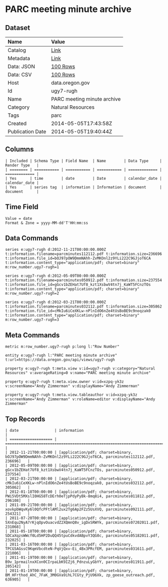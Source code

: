 # PARC meeting minute archive

## Dataset

| Name | Value |
| :--- | :---- |
| Catalog | [Link](https://catalog.data.gov/dataset/parc-meeting-minute-archive-688a1) |
| Metadata | [Link](https://data.oregon.gov/api/views/ugy7-rugh) |
| Data: JSON | [100 Rows](https://data.oregon.gov/api/views/ugy7-rugh/rows.json?max_rows=100) |
| Data: CSV | [100 Rows](https://data.oregon.gov/api/views/ugy7-rugh/rows.csv?max_rows=100) |
| Host | data.oregon.gov |
| Id | ugy7-rugh |
| Name | PARC meeting minute archive |
| Category | Natural Resources |
| Tags | parc |
| Created | 2014-05-05T17:43:58Z |
| Publication Date | 2014-05-05T19:40:44Z |

## Columns

```ls
| Included | Schema Type | Field Name  | Name        | Data Type     | Render Type   |
| ======== | =========== | =========== | =========== | ============= | ============= |
| Yes      | time        | date        | Date        | calendar_date | calendar_date |
| Yes      | series tag  | information | Information | document      | document      |
```

## Time Field

```ls
Value = date
Format & Zone = yyyy-MM-dd'T'HH:mm:ss
```

## Data Commands

```ls
series e:ugy7-rugh d:2012-11-21T00:00:00.000Z t:information.filename=parcminutes112112.pdf t:information.size=236696 t:information.file_id=bOJ97pOW9DmmNAhh-ZvMKOnl2z9YLi222C9GJjoT6CA t:information.content_type="application/pdf; charset=binary" m:row_number.ugy7-rugh=1

series e:ugy7-rugh d:2012-05-09T00:00:00.000Z t:information.filename=parcminutes050912.pdf t:information.size=237554 t:information.file_id=gGcv1bZEHat7Uf8_kzt1XsbwV4tn7j_KaWT5FCnzTOs t:information.content_type="application/pdf; charset=binary" m:row_number.ugy7-rugh=2

series e:ugy7-rugh d:2012-03-21T00:00:00.000Z t:information.filename=parcminutes032112.pdf t:information.size=305862 t:information.file_id=cMkIu6iCeXKLw-nPlnIdO6nZe4tUsBoBE9c9noqzak0 t:information.content_type="application/pdf; charset=binary" m:row_number.ugy7-rugh=3
```

## Meta Commands

```ls
metric m:row_number.ugy7-rugh p:long l:"Row Number"

entity e:ugy7-rugh l:"PARC meeting minute archive" t:url=https://data.oregon.gov/api/views/ugy7-rugh

property e:ugy7-rugh t:meta.view v:id=ugy7-rugh v:category="Natural Resources" v:averageRating=0 v:name="PARC meeting minute archive"

property e:ugy7-rugh t:meta.view.owner v:id=xzpq-yk3z v:screenName="Andy Zimmerman" v:displayName="Andy Zimmerman"

property e:ugy7-rugh t:meta.view.tableauthor v:id=xzpq-yk3z v:screenName="Andy Zimmerman" v:roleName=editor v:displayName="Andy Zimmerman"
```

## Top Records

```ls
| date                | information                                                                                                     | 
| =================== | =============================================================================================================== | 
| 2012-11-21T00:00:00 | [application/pdf; charset=binary, bOJ97pOW9DmmNAhh-ZvMKOnl2z9YLi222C9GJjoT6CA, parcminutes112112.pdf, 236696]   | 
| 2012-05-09T00:00:00 | [application/pdf; charset=binary, gGcv1bZEHat7Uf8_kzt1XsbwV4tn7j_KaWT5FCnzTOs, parcminutes050912.pdf, 237554]   | 
| 2012-03-21T00:00:00 | [application/pdf; charset=binary, cMkIu6iCeXKLw-nPlnIdO6nZe4tUsBoBE9c9noqzak0, parcminutes032112.pdf, 305862]   | 
| 2012-01-18T00:00:00 | [application/pdf; charset=binary, PWi5VDt5MXslI0HG58TcDErh0eTjpPdyPyBk-8mq8i4, parcminutes011812.pdf, 296108]   | 
| 2011-09-21T00:00:00 | [application/pdf; charset=binary, xovkpbWqvKy6l0QfcPFtlAMl2ux2Tg6Ap2FZz5UsXVQ, parcminutes092111.pdf, 254321]   | 
| 2011-07-20T00:00:00 | [application/pdf; charset=binary, 5XnEqu2NyA7rKjqOpvOuacvdZ2XQmnQ8v_igDxSRWYk, parcminutes07202011.pdf, 231068] | 
| 2011-05-18T00:00:00 | [application/pdf; charset=binary, SDCaXqzsWWcf0Ld5HP2DuQQ45tpuCdkvdABpvY3QG0c, parcminutes05182011.pdf, 232025] | 
| 2011-03-16T00:00:00 | [application/pdf; charset=binary, TPCG5AGssC9KqmVbcdteN-PqVjQxv-Ei_4Bx3PRcfEM, parcminutes031611.pdf, 221006]   | 
| 2011-01-19T00:00:00 | [application/pdf; charset=binary, B9v_1prmailnxXCon0CIrpaLbK9IZj6_PdnzuLyGbYY, parcminutes011911.pdf, 205142]   | 
| 2011-01-19T00:00:00 | [application/pdf; charset=binary, BM_HFrthod_AhC_7FaK_3M0GVa9ihL7CGty_PjU96Xk, zp_geese_outreach.pdf, 636905]   | 
```